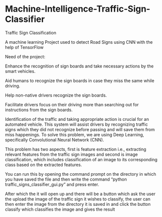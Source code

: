 # Machine-Intelligence-Traffic-Sign-Classifier
<head>Traffic Sign Classification</head>
<p>A machine learning Project used to detect Road Signs using CNN with the help of TensorFlow</p>
Need of the project:
<p>Enhance the recognition of sign boards and take necessary actions by the smart vehicles.</p>
<p>Aid humans to recognize the sign boards in case they miss the same while driving.</p>
Help non-native drivers recognize the sign boards. 
<p>Facilitate drivers focus on their driving more than searching out for instructions from the sign boards.</p>
Identification of the traffic and taking appropriate action is crucial for an automated vehicle. This system will assist drivers by recognizing traffic signs which they did not recognize before passing and will save them from miss happenings. 
To solve this problem, we are using Deep Learning, specifically Convolutional Neural Network (CNN).
<p>This problem has two aspects, first is feature extraction i.e., extracting relevant features from the traffic sign images and second is image classification, which includes classification of an image to its corresponding class based on the extracted features.
<p>You can run this by opening the command prompt on the directory in which you have saved the file and then write the command “python traffic_signs_classifier_gui.py” and press enter.</p> <p>After which the it will open up and there will be a button which ask the user the upload the image of the traffic sign it wishes to classify, the user can then enter the image from the directory it is saved in and click the button classify which classifies the image and gives the result</p>

